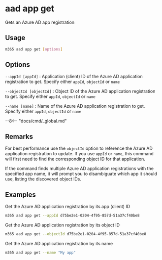 # aad app get

Gets an Azure AD app registration

## Usage

```sh
m365 aad app get [options]
```

## Options

`--appId [appId]`
: Application (client) ID of the Azure AD application registration to get. Specify either `appId`, `objectId` or `name`

`--objectId [objectId]`
: Object ID of the Azure AD application registration to get. Specify either `appId`, `objectId` or `name`

`--name [name]`
: Name of the Azure AD application registration to get. Specify either `appId`, `objectId` or `name`

--8<-- "docs/cmd/_global.md"

## Remarks

For best performance use the `objectId` option to reference the Azure AD application registration to update. If you use `appId` or `name`, this command will first need to find the corresponding object ID for that application.

If the command finds multiple Azure AD application registrations with the specified app name, it will prompt you to disambiguate which app it should use, listing the discovered object IDs.

## Examples

Get the Azure AD application registration by its app (client) ID

```sh
m365 aad app get --appId d75be2e1-0204-4f95-857d-51a37cf40be8
```

Get the Azure AD application registration by its object ID

```sh
m365 aad app get --objectId d75be2e1-0204-4f95-857d-51a37cf40be8
```

Get the Azure AD application registration by its name

```sh
m365 aad app get --name "My app"
```
